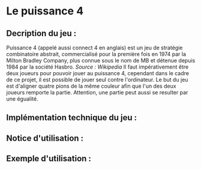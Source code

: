 # Le puissance 4

## Decription du jeu :

Puissance 4 (appelé aussi connect 4 en anglais) est un jeu de stratégie combinatoire abstrait, commercialisé pour la première fois en 1974 par la Milton Bradley Company, plus connue sous le nom de MB et détenue depuis 1984 par la société Hasbro. *Source : Wikipedia*
Il faut impérativement être deux joueurs pour pouvoir jouer au puissance 4, cependant dans le cadre de ce projet, il est possible de jouer seul contre l'ordinateur.
Le but du jeu est d'aligner quatre pions de la même couleur afin que l'un des deux joueurs remporte la partie.
Attention, une partie peut aussi se resulter par une égualité.

## Implémentation technique du jeu :


## Notice d'utilisation :

## Exemple d'utilisation :
